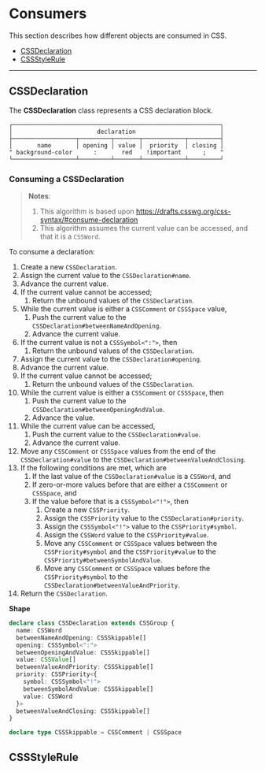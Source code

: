# Consumers

This section describes how different objects are consumed in CSS.

- [CSSDeclaration](#cssdeclaration)
- [CSSStyleRule](#cssstylerule)

---

## CSSDeclaration

The **CSSDeclaration** class represents a CSS declaration block.

```
┌───────────────────────────────────────────────────────────┐
│                        declaration                        │
├──────────────────┬─────────┬───────┬────────────┬─────────┤
│       name       │ opening │ value │  priority  │ closing │
" background-color      :       red    !important      ;    "
└──────────────────┴─────────┴───────┴────────────┴─────────┘
```

### Consuming a CSSDeclaration

> **Notes**:
> 1. This algorithm is based upon https://drafts.csswg.org/css-syntax/#consume-declaration
> 2. This algorithm assumes the current value can be accessed, and that it is a `CSSWord`.

To consume a declaration:

1.  Create a new `CSSDeclaration`.
2.  Assign the current value to the `CSSDeclaration#name`.
3.  Advance the current value.
4.  If the current value cannot be accessed;
    1. Return the unbound values of the `CSSDeclaration`.
5.  While the current value is either a `CSSComment` or `CSSSpace` value,
    1. Push the current value to the `CSSDeclaration#betweenNameAndOpening`.
    2. Advance the current value.
6.  If the current value is not a `CSSSymbol<":">`, then
    1. Return the unbound values of the `CSSDeclaration`.
7.  Assign the current value to the `CSSDeclaration#opening`.
8.  Advance the current value.
9.  If the current value cannot be accessed;
    1. Return the unbound values of the `CSSDeclaration`.
10. While the current value is either a `CSSComment` or `CSSSpace`, then
    1. Push the current value to the `CSSDeclaration#betweenOpeningAndValue`.
    2. Advance the value.
11. While the current value can be accessed,
    1. Push the current value to the `CSSDeclaration#value`.
    2. Advance the current value.
12. Move any `CSSComment` or `CSSSpace` values from the end of the `CSSDeclaration#value` to the `CSSDeclaration#betweenValueAndClosing`.
13. If the following conditions are met, which are
    1. If the last value of the `CSSDeclaration#value` is a `CSSWord`, and
    2. If zero-or-more values before that are either a `CSSComment` or `CSSSpace`, and
    3. If the value before that is a `CSSSymbol<"!">`, then
       1. Create a new `CSSPriority`.
       2. Assign the `CSSPriority` value to the `CSSDeclaration#priority`.
       3. Assign the `CSSSymbol<"!">` value to the `CSSPriority#symbol`.
       4. Assign the `CSSWord` value to the `CSSPriority#value`.
       5. Move any `CSSComment` or `CSSSpace` values between the `CSSPriority#symbol` and the `CSSPriority#value` to the `CSSPriority#betweenSymbolAndValue`.
       6. Move any `CSSComment` or `CSSSpace` values before the `CSSPriority#symbol` to the `CSSDeclaration#betweenValueAndPriority`.
14. Return the `CSSDeclaration`.

**Shape**

```ts
declare class CSSDeclaration extends CSSGroup {
  name: CSSWord
  betweenNameAndOpening: CSSSkippable[]
  opening: CSSSymbol<":">
  betweenOpeningAndValue: CSSSkippable[]
  value: CSSValue[]
  betweenValueAndPriority: CSSSkippable[]
  priority: CSSPriority<{
    symbol: CSSSymbol<"!">
    betweenSymbolAndValue: CSSSkippable[]
    value: CSSWord
  }>
  betweenValueAndClosing: CSSSkippable[]
}

declare type CSSSkippable = CSSComment | CSSSpace
```

## CSSStyleRule

